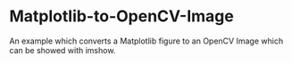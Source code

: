 # Matplotlib-to-OpenCV-Image
An example which converts a Matplotlib figure to an OpenCV Image which can be showed with imshow.
